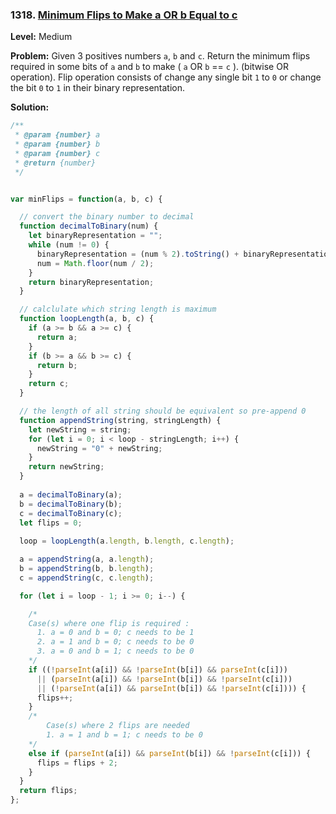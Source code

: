 ### 1318. [Minimum Flips to Make a OR b Equal to c](https://leetcode.com/problems/minimum-flips-to-make-a-or-b-equal-to-c/)

**Level:** Medium

**Problem:**
Given 3 positives numbers `a`, `b` and `c`. Return the minimum flips required in some bits of `a` and `b` to make ( `a` OR `b` == `c` ). (bitwise OR operation).
Flip operation consists of change any single bit `1` to `0` or change the bit `0` to `1` in their binary representation.

**Solution:**

``` javascript
/**
 * @param {number} a
 * @param {number} b
 * @param {number} c
 * @return {number}
 */


var minFlips = function(a, b, c) {

  // convert the binary number to decimal
  function decimalToBinary(num) {
    let binaryRepresentation = "";
    while (num != 0) {
      binaryRepresentation = (num % 2).toString() + binaryRepresentation;
      num = Math.floor(num / 2);
    }
    return binaryRepresentation;
  }

  // calclulate which string length is maximum
  function loopLength(a, b, c) {
    if (a >= b && a >= c) {
      return a;
    }
    if (b >= a && b >= c) {
      return b;
    }
    return c;
  }

  // the length of all string should be equivalent so pre-append 0
  function appendString(string, stringLength) {
    let newString = string;
    for (let i = 0; i < loop - stringLength; i++) {
      newString = "0" + newString;
    }
    return newString;
  }
  
  a = decimalToBinary(a);
  b = decimalToBinary(b);
  c = decimalToBinary(c);
  let flips = 0;
  
  loop = loopLength(a.length, b.length, c.length);

  a = appendString(a, a.length);
  b = appendString(b, b.length);
  c = appendString(c, c.length);

  for (let i = loop - 1; i >= 0; i--) {

    /* 
    Case(s) where one flip is required : 
      1. a = 0 and b = 0; c needs to be 1 
      2. a = 1 and b = 0; c needs to be 0
      3. a = 0 and b = 1; c needs to be 0
    */
    if ((!parseInt(a[i]) && !parseInt(b[i]) && parseInt(c[i]))
      || (parseInt(a[i]) && !parseInt(b[i]) && !parseInt(c[i])) 
      || (!parseInt(a[i]) && parseInt(b[i]) && !parseInt(c[i]))) {
      flips++;
    } 
    /*
        Case(s) where 2 flips are needed
    	1. a = 1 and b = 1; c needs to be 0
    */
    else if (parseInt(a[i]) && parseInt(b[i]) && !parseInt(c[i])) {
      flips = flips + 2;
    }
  }
  return flips;
};
```
